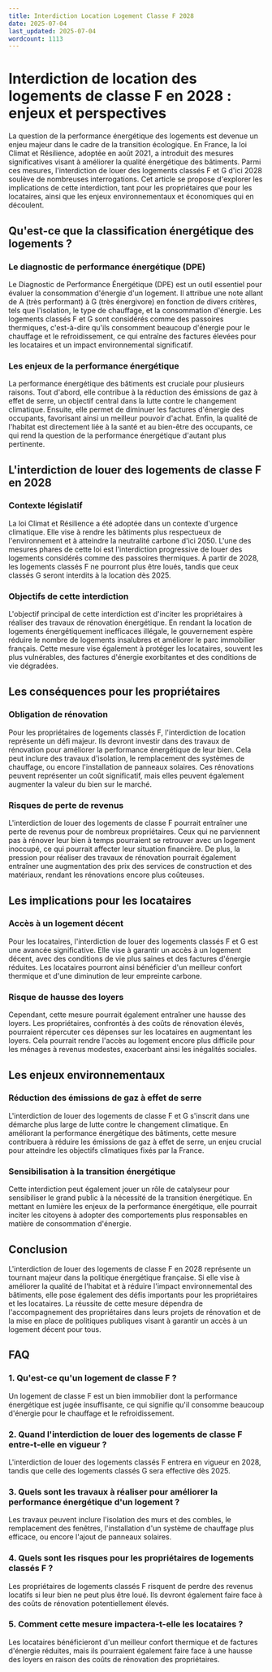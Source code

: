 ```yaml
---
title: Interdiction Location Logement Classe F 2028
date: 2025-07-04
last_updated: 2025-07-04
wordcount: 1113
---
```


# Interdiction de location des logements de classe F en 2028 : enjeux et perspectives

La question de la performance énergétique des logements est devenue un enjeu majeur dans le cadre de la transition écologique. En France, la loi Climat et Résilience, adoptée en août 2021, a introduit des mesures significatives visant à améliorer la qualité énergétique des bâtiments. Parmi ces mesures, l'interdiction de louer des logements classés F et G d'ici 2028 soulève de nombreuses interrogations. Cet article se propose d'explorer les implications de cette interdiction, tant pour les propriétaires que pour les locataires, ainsi que les enjeux environnementaux et économiques qui en découlent.

## Qu'est-ce que la classification énergétique des logements ?

### Le diagnostic de performance énergétique (DPE)

Le Diagnostic de Performance Énergétique (DPE) est un outil essentiel pour évaluer la consommation d'énergie d'un logement. Il attribue une note allant de A (très performant) à G (très énergivore) en fonction de divers critères, tels que l'isolation, le type de chauffage, et la consommation d'énergie. Les logements classés F et G sont considérés comme des passoires thermiques, c'est-à-dire qu'ils consomment beaucoup d'énergie pour le chauffage et le refroidissement, ce qui entraîne des factures élevées pour les locataires et un impact environnemental significatif.

### Les enjeux de la performance énergétique

La performance énergétique des bâtiments est cruciale pour plusieurs raisons. Tout d'abord, elle contribue à la réduction des émissions de gaz à effet de serre, un objectif central dans la lutte contre le changement climatique. Ensuite, elle permet de diminuer les factures d'énergie des occupants, favorisant ainsi un meilleur pouvoir d'achat. Enfin, la qualité de l'habitat est directement liée à la santé et au bien-être des occupants, ce qui rend la question de la performance énergétique d'autant plus pertinente.

## L'interdiction de louer des logements de classe F en 2028

### Contexte législatif

La loi Climat et Résilience a été adoptée dans un contexte d'urgence climatique. Elle vise à rendre les bâtiments plus respectueux de l'environnement et à atteindre la neutralité carbone d'ici 2050. L'une des mesures phares de cette loi est l'interdiction progressive de louer des logements considérés comme des passoires thermiques. À partir de 2028, les logements classés F ne pourront plus être loués, tandis que ceux classés G seront interdits à la location dès 2025.

### Objectifs de cette interdiction

L'objectif principal de cette interdiction est d'inciter les propriétaires à réaliser des travaux de rénovation énergétique. En rendant la location de logements énergétiquement inefficaces illégale, le gouvernement espère réduire le nombre de logements insalubres et améliorer le parc immobilier français. Cette mesure vise également à protéger les locataires, souvent les plus vulnérables, des factures d'énergie exorbitantes et des conditions de vie dégradées.

## Les conséquences pour les propriétaires

### Obligation de rénovation

Pour les propriétaires de logements classés F, l'interdiction de location représente un défi majeur. Ils devront investir dans des travaux de rénovation pour améliorer la performance énergétique de leur bien. Cela peut inclure des travaux d'isolation, le remplacement des systèmes de chauffage, ou encore l'installation de panneaux solaires. Ces rénovations peuvent représenter un coût significatif, mais elles peuvent également augmenter la valeur du bien sur le marché.

### Risques de perte de revenus

L'interdiction de louer des logements de classe F pourrait entraîner une perte de revenus pour de nombreux propriétaires. Ceux qui ne parviennent pas à rénover leur bien à temps pourraient se retrouver avec un logement inoccupé, ce qui pourrait affecter leur situation financière. De plus, la pression pour réaliser des travaux de rénovation pourrait également entraîner une augmentation des prix des services de construction et des matériaux, rendant les rénovations encore plus coûteuses.

## Les implications pour les locataires

### Accès à un logement décent

Pour les locataires, l'interdiction de louer des logements classés F et G est une avancée significative. Elle vise à garantir un accès à un logement décent, avec des conditions de vie plus saines et des factures d'énergie réduites. Les locataires pourront ainsi bénéficier d'un meilleur confort thermique et d'une diminution de leur empreinte carbone.

### Risque de hausse des loyers

Cependant, cette mesure pourrait également entraîner une hausse des loyers. Les propriétaires, confrontés à des coûts de rénovation élevés, pourraient répercuter ces dépenses sur les locataires en augmentant les loyers. Cela pourrait rendre l'accès au logement encore plus difficile pour les ménages à revenus modestes, exacerbant ainsi les inégalités sociales.

## Les enjeux environnementaux

### Réduction des émissions de gaz à effet de serre

L'interdiction de louer des logements de classe F et G s'inscrit dans une démarche plus large de lutte contre le changement climatique. En améliorant la performance énergétique des bâtiments, cette mesure contribuera à réduire les émissions de gaz à effet de serre, un enjeu crucial pour atteindre les objectifs climatiques fixés par la France.

### Sensibilisation à la transition énergétique

Cette interdiction peut également jouer un rôle de catalyseur pour sensibiliser le grand public à la nécessité de la transition énergétique. En mettant en lumière les enjeux de la performance énergétique, elle pourrait inciter les citoyens à adopter des comportements plus responsables en matière de consommation d'énergie.

## Conclusion

L'interdiction de louer des logements de classe F en 2028 représente un tournant majeur dans la politique énergétique française. Si elle vise à améliorer la qualité de l'habitat et à réduire l'impact environnemental des bâtiments, elle pose également des défis importants pour les propriétaires et les locataires. La réussite de cette mesure dépendra de l'accompagnement des propriétaires dans leurs projets de rénovation et de la mise en place de politiques publiques visant à garantir un accès à un logement décent pour tous.

## FAQ

### 1. Qu'est-ce qu'un logement de classe F ?

Un logement de classe F est un bien immobilier dont la performance énergétique est jugée insuffisante, ce qui signifie qu'il consomme beaucoup d'énergie pour le chauffage et le refroidissement.

### 2. Quand l'interdiction de louer des logements de classe F entre-t-elle en vigueur ?

L'interdiction de louer des logements classés F entrera en vigueur en 2028, tandis que celle des logements classés G sera effective dès 2025.

### 3. Quels sont les travaux à réaliser pour améliorer la performance énergétique d'un logement ?

Les travaux peuvent inclure l'isolation des murs et des combles, le remplacement des fenêtres, l'installation d'un système de chauffage plus efficace, ou encore l'ajout de panneaux solaires.

### 4. Quels sont les risques pour les propriétaires de logements classés F ?

Les propriétaires de logements classés F risquent de perdre des revenus locatifs si leur bien ne peut plus être loué. Ils devront également faire face à des coûts de rénovation potentiellement élevés.

### 5. Comment cette mesure impactera-t-elle les locataires ?

Les locataires bénéficieront d'un meilleur confort thermique et de factures d'énergie réduites, mais ils pourraient également faire face à une hausse des loyers en raison des coûts de rénovation des propriétaires.